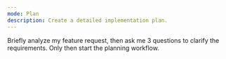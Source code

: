 ```yaml
---
mode: Plan
description: Create a detailed implementation plan.
---
```

Briefly analyze my feature request, then ask me 3 questions to clarify the requirements. Only then start the planning workflow.
